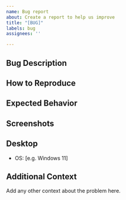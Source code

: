 ```yaml
---
name: Bug report
about: Create a report to help us improve
title: "[BUG]"
labels: bug
assignees: ''

---
```


## Bug Description <!--- A clear and concise description of what the bug is. Include if this is in the most recent build or the project. -->

## How to Reproduce <!--- Make sure everyone can find and recreate your bug. Be concise and specific. -->

## Expected Behavior <!--- A clear and concise description of what you expected to happen. -->

## Screenshots <!--- If applicable, add screenshots to help explain your problem. -->

## Desktop <!--- This information is mandatory. -->
 - OS: [e.g. Windows 11]

## Additional Context
Add any other context about the problem here.
